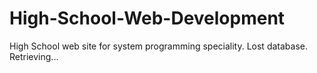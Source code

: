 # High-School-Web-Development
High School web site for system programming speciality. Lost database. Retrieving...
